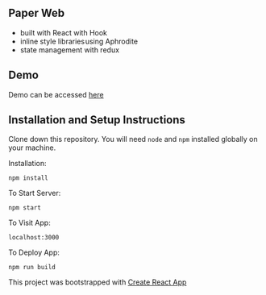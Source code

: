 ## Paper Web

 

- built with React with Hook
- inline style libraries using Aphrodite
- state management with redux

## Demo
Demo can be accessed [here](http://muhidayat03.online/)

## Installation and Setup Instructions

Clone down this repository. You will need `node` and `npm` installed globally on your machine.

Installation:

`npm install`

To Start Server:

`npm start`

To Visit App:

`localhost:3000`

To Deploy App:

`npm run build`

This project was bootstrapped with [Create React App](https://github.com/facebook/create-react-app)
